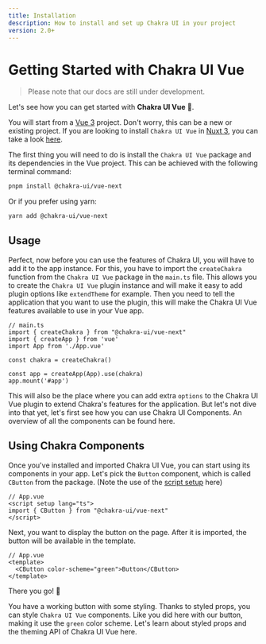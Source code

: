 ```yaml
---
title: Installation
description: How to install and set up Chakra UI in your project
version: 2.0+
---
```


# Getting Started with Chakra UI Vue

> Please note that our docs are still under development. 

Let's see how you can get started with **Chakra UI Vue** 🥳.

You will start from a [Vue 3](https://vuejs.org/) project. Don't worry, this can be a new or existing project.
If you are looking to install `Chakra UI Vue` in [Nuxt 3](https://nuxt.com/), you can take a look [here](./2.nuxt.md).

The first thing you will need to do is install the `Chakra UI Vue` package and its dependencies in the Vue project.
This can be achieved with the following terminal command:

```bash
pnpm install @chakra-ui/vue-next
```

Or if you prefer using yarn:

```bash
yarn add @chakra-ui/vue-next
```

## Usage

Perfect, now before you can use the features of Chakra UI, you will have to add it to the app instance.
For this, you have to import the `createChakra` function from the `Chakra UI Vue` package in the `main.ts` file.
This allows you to create the `Chakra UI Vue` plugin instance and will make it easy to add plugin options like `extendTheme` for example.
Then you need to tell the application that you want to use the plugin, this will make the Chakra UI Vue features available to use in your Vue app.

```tsx
// main.ts
import { createChakra } from "@chakra-ui/vue-next"
import { createApp } from 'vue'
import App from './App.vue'

const chakra = createChakra()

const app = createApp(App).use(chakra)
app.mount('#app')
```

This will also be the place where you can add extra `options` to the Chakra UI Vue plugin to extend Chakra's features for the application. 
But let's not dive into that yet, let's first see how you can use Chakra UI Components. An overview of all the components can be found here.

## Using Chakra Components

Once you've installed and imported Chakra UI Vue, you can start using its components in your app. 
Let's pick the `Button` component, which is called `CButton` from the package. 
(Note the use of the [script setup](https://vuejs.org/api/sfc-script-setup.html) here)

```tsx
// App.vue
<script setup lang="ts">
import { CButton } from "@chakra-ui/vue-next"
</script>
```

Next, you want to display the button on the page. After it is imported, the button will be available in the template.

```tsx
// App.vue
<template>
  <CButton color-scheme="green">Button</CButton>
</template>
```

There you go! 🚀 

You have a working button with some styling. Thanks to styled props, you can style `Chakra UI Vue` components.
Like you did here with our button, making it use the `green` color scheme. 
Let's learn about styled props and the theming API of Chakra UI Vue here.
